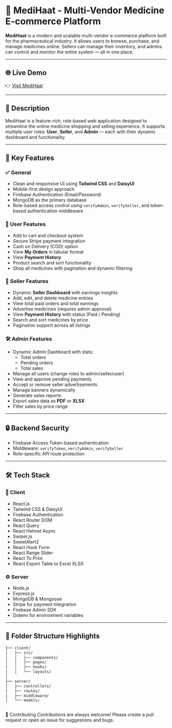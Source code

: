 # 💊 MediHaat - Multi-Vendor Medicine E-commerce Platform

**MediHaat** is a modern and scalable multi-vendor e-commerce platform built for the pharmaceutical industry. It allows users to browse, purchase, and manage medicines online. Sellers can manage their inventory, and admins can control and monitor the entire system — all in one place.

---

## 🌐 Live Demo

👉 [Visit MediHaat](https://medihaat.netlify.app/) 

---

## 🧾 Description

MediHaat is a feature-rich, role-based web application designed to streamline the online medicine shopping and selling experience. It supports multiple user roles: **User**, **Seller**, and **Admin** — each with their dynamic dashboard and functionality.

---

## 🚀 Key Features

### ✅ General
- Clean and responsive UI using **Tailwind CSS** and **DaisyUI**
- Mobile-first design approach
- Firebase Authentication (Email/Password)
- MongoDB as the primary database
- Role-based access control using `verifyAdmin`, `verifySeller`, and token-based authentication middleware

### 🛒 User Features
- Add to cart and checkout system
- Secure Stripe payment integration
- Cash on Delivery (COD) option
- View **My Orders** in tabular format
- View **Payment History**
- Product search and sort functionality
- Shop all medicines with pagination and dynamic filtering

### 🏪 Seller Features
- Dynamic **Seller Dashboard** with earnings insights
- Add, edit, and delete medicine entries
- View total paid orders and total earnings
- Advertise medicines (requires admin approval)
- View **Payment History** with status (Paid / Pending)
- Search and sort medicines by price
- Pagination support across all listings

### 🛠️ Admin Features
- Dynamic Admin Dashboard with stats:
  - Total orders
  - Pending orders
  - Total sales
- Manage all users (change roles to admin/seller/user)
- View and approve pending payments
- Accept or remove seller advertisements
- Manage banners dynamically
- Generate sales reports
- Export sales data as **PDF** or **XLSX**
- Filter sales by price range

---

## 🔒 Backend Security
- Firebase Access Token-based authentication
- Middleware: `verifyToken`, `verifyAdmin`, `verifySeller`
- Role-specific API route protection

---

## 🛠️ Tech Stack

### 🔧 Client
- React.js
- Tailwind CSS & DaisyUI
- Firebase Authentication
- React Router DOM
- React Query
- React Helmet Async
- Swiper.js
- SweetAlert2
- React Hook Form
- React Range Slider
- React To Print
- React Export Table to Excel XLSX

### ⚙️ Server
- Node.js
- Express.js
- MongoDB & Mongoose
- Stripe for payment integration
- Firebase Admin SDK
- Dotenv for environment variables

---

## 📁 Folder Structure Highlights

```bash
├── client/
│   ├── src/
│   │   ├── components/
│   │   ├── pages/
│   │   ├── hooks/
│   │   └── layouts/
│
├── server/
│   ├── controllers/
│   ├── routes/
│   ├── middleware/
│   └── models/



```
🤝 Contributing
Contributions are always welcome!
Please create a pull request or open an issue for suggestions and bugs.

